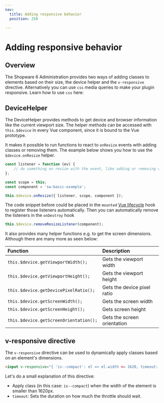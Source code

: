 ```yaml
---
nav:
  title: Adding responsive behavior
  position: 250

---
```


# Adding responsive behavior

## Overview

The Shopware 6 Administration provides two ways of adding classes to elements based on their size, the device helper and the `v-responsive` directive. Alternatively you can use `css` media queries to make your plugin responsive. Learn how to use `css` here:

<PageRef page="add-custom-styles" />

## DeviceHelper

The DeviceHelper provides methods to get device and browser information like the current viewport size. The helper methods can be accessed with `this.$device` in every Vue component, since it is bound to the Vue prototype.

It makes it possible to run functions to react to `onResize` events with adding classes or removing them. The example below shows you how to use the `$device.onResize` helper.

```javascript
const listener = function (ev) {
    // do something on resize with the event, like adding or removing classes to elements   
};

const scope = this;
const component = 'sw-basic-example';

this.$device.onResize({ listener, scope, component });
```

The code snippet before could be placed in the `mounted` [Vue lifecycle](https://vuejs.org/v2/guide/instance.html#Lifecycle-Diagram) hook to register those listeners automatically. Then you can automatically remove the listeners in the `onDestroy` hook

```javascript
this.$device.removeResizeListener(component);
```

It also provides many helper functions e.g. to get the screen dimensions. Although there are many more as seen below:

| Function | Description |
| :--- | :--- |
| `this.$device.getViewportWidth();` | Gets the viewport width |
| `this.$device.getViewportHeight();` | Gets the viewport height |
| `this.$device.getDevicePixelRatio();` | Gets the device pixel ratio |
| `this.$device.getScreenWidth();` | Gets the screen width |
| `this.$device.getScreenHeight();` | Gets screen height |
| `this.$device.getScreenOrientation();` | Gets the screen orientation |

## v-responsive directive

The `v-responsive` directive can be used to dynamically apply classes based on an element's dimensions.

```html
<input v-responsive="{ 'is--compact': el => el.width <= 1620, timeout: 200 }">
```

Let's do a small explanation of this directive:

* Apply class \(in this case: `is--compact`\) when the width of the element is smaller than 1620px.
* `timeout`: Sets the duration on how much the throttle should wait.
